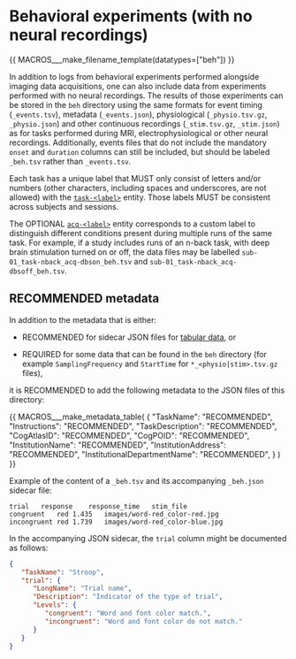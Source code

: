 # Behavioral experiments (with no neural recordings)

<!--
This block generates a filename templates.
The inputs for this macro can be found in the folder
  src/schema/rules/datatypes
and a guide for using macros can be found at
 https://github.com/bids-standard/bids-specification/blob/master/macros_doc.md
-->
{{ MACROS___make_filename_template(datatypes=["beh"]) }}

In addition to logs from behavioral experiments performed alongside imaging data
acquisitions, one can also include data from experiments performed with no neural
recordings.
The results of those experiments can be stored in the `beh` directory using the same
formats for event timing (`_events.tsv`), metadata (`_events.json`),
physiological (`_physio.tsv.gz`, `_physio.json`)
and other continuous recordings (`_stim.tsv.gz`, `_stim.json`)
as for tasks performed during MRI, electrophysiological or other neural recordings.
Additionally, events files that do not include the mandatory `onset` and
`duration` columns can still be included, but should be labeled `_beh.tsv`
rather than `_events.tsv`.

Each task has a unique label that MUST only consist of letters and/or numbers
(other characters, including spaces and underscores, are not allowed) with the
[`task-<label>`](../99-appendices/09-entities.md#task) entity.
Those labels MUST be consistent across subjects and sessions.

The OPTIONAL [`acq-<label>`](../99-appendices/09-entities.md#acq) entity corresponds to a custom label to
distinguish different conditions present during multiple runs of the same task.
For example, if a study includes runs of an n-back task, with deep brain
stimulation turned on or off, the data files may be labelled
`sub-01_task-nback_acq-dbson_beh.tsv` and `sub-01_task-nback_acq-dbsoff_beh.tsv`.

## RECOMMENDED metadata

In addition to the metadata that is either:

-   RECOMMENDED for sidecar JSON files for [tabular data](../02-common-principles.md#tabular-data), or

-   REQUIRED for some data that can be found in the `beh` directory
    (for example `SamplingFrequency` and `StartTime` for `*_<physio|stim>.tsv.gz` files),

it is RECOMMENDED to add the following metadata to the JSON files of this directory:

<!-- This block generates a metadata table.
The definitions of these fields can be found in
  src/schema/objects/metadata.yaml
and a guide for using macros can be found at
 https://github.com/bids-standard/bids-specification/blob/master/macros_doc.md
-->
{{ MACROS___make_metadata_table(
   {
      "TaskName": "RECOMMENDED",
      "Instructions": "RECOMMENDED",
      "TaskDescription": "RECOMMENDED",
      "CogAtlasID": "RECOMMENDED",
      "CogPOID": "RECOMMENDED",
      "InstitutionName": "RECOMMENDED",
      "InstitutionAddress": "RECOMMENDED",
      "InstitutionalDepartmentName": "RECOMMENDED",
   }
) }}

Example of the content of a `_beh.tsv` and its accompanying `_beh.json` sidecar file:

```Text
trial	response	response_time	stim_file
congruent	red	1.435	images/word-red_color-red.jpg
incongruent	red	1.739	images/word-red_color-blue.jpg
```

In the accompanying JSON sidecar, the `trial` column might be documented as follows:

```JSON
{
   "TaskName": "Stroop",
   "trial": {
      "LongName": "Trial name",
      "Description": "Indicator of the type of trial",
      "Levels": {
         "congruent": "Word and font color match.",
         "incongruent": "Word and font color do not match."
      }
   }
}
```

